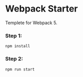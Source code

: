 # Webpack Starter

Templete for Webpack 5.


### Step 1:
```
npm install
```

### Step 2:
```
npm run start
```
